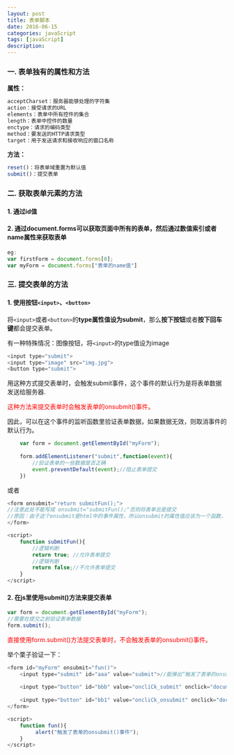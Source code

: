 ```yaml
---
layout: post
title: 表单脚本
date: 2016-06-15
categories: javaScript
tags: [javaScript]
description: 
---
```


### 一. 表单独有的属性和方法

**属性：**
```js
acceptCharset：服务器能够处理的字符集
action：接受请求的URL
elements：表单中所有控件的集合
length：表单中控件的数量
enctype：请求的编码类型
method：要发送的HTTP请求类型
target：用于发送请求和接收响应的窗口名称
```

**方法：**
```js
reset()：将表单域重置为默认值
submit()：提交表单
```

### 二. 获取表单元素的方法

#### 1. 通过id值

#### 2. 通过document.forms可以获取页面中所有的表单，然后通过数值索引或者name属性来获取表单

```js
eg:
var firstForm = document.forms[0];
var myForm = document.forms["表单的name值"]
```

### 三. 提交表单的方法

#### 1. 使用按钮`<input>`、`<button>`

将`<input>`或者`<button>`的**type属性值设为submit**，那么**按下按钮**或者**按下回车键**都会提交表单。

有一种特殊情况：图像按钮，将`<input>`的type值设为image
```js
<input type="submit">
<input type="image" src="img.jpg">
<button type="submit">
```

用这种方式提交表单时，会触发submit事件，这个事件的默认行为是将表单数据发送给服务器.

<font color="red">这种方法来提交表单时会触发表单的onsubmit()事件。</font>

因此，可以在这个事件的监听函数里验证表单数据，如果数据无效，则取消事件的默认行为。

```js
    var form = document.getElementById("myForm");
    
    form.addElementListener("submit",function(event){
    	//验证表单的一些数据是否正确
    	event.preventDefault(event);//阻止表单提交
    })
```
或者

```js
<form onsubmit="return submitFun();"> 
//注意此处不能写成 onsubmit="submitFun();"否则将表单总是提交
//原因：由于这个onsubmit是html中的事件属性，所以onsubmit的属性值应该为一个函数，写成 onsubmit="submitFun();"那么每次提交表单都会触发 submitFun()函数
</form> 

<script>  
	function submitFun(){  
	    //逻辑判断  
	    return true; //允许表单提交  
	    //逻辑判断  
	    return false;//不允许表单提交  
	}  
</script> 
```
  
#### 2. 在js里使用submit()方法来提交表单

```js
var form = document.getElementById("myForm");
//需要在提交之前验证表单数据
form.submit();
```

<font color="red">直接使用form.submit()方法提交表单时，不会触发表单的onsubmit()事件。</font>

举个栗子验证一下：

```js
<form id="myForm" onsubmit="fun()">  
    <input type="submit" id="aaa" value="submit">//能弹出“触发了表单的onsubmit()事件”
      
	<input type="button" id="bbb" value="oncliCk_submit" onclick="document.forms[0].submit()"> //不能出现弹出框
  
    <input type="button" id="bb1" value="oncliCk_onsubmit" onclick="document.forms[0].onsubmit()"> //能弹出“触发了表单的onsubmit()事件” 
</form>  

<script>  
    function fun(){  
         alert("触发了表单的onsubmit()事件");  
    } 
</script> 
```